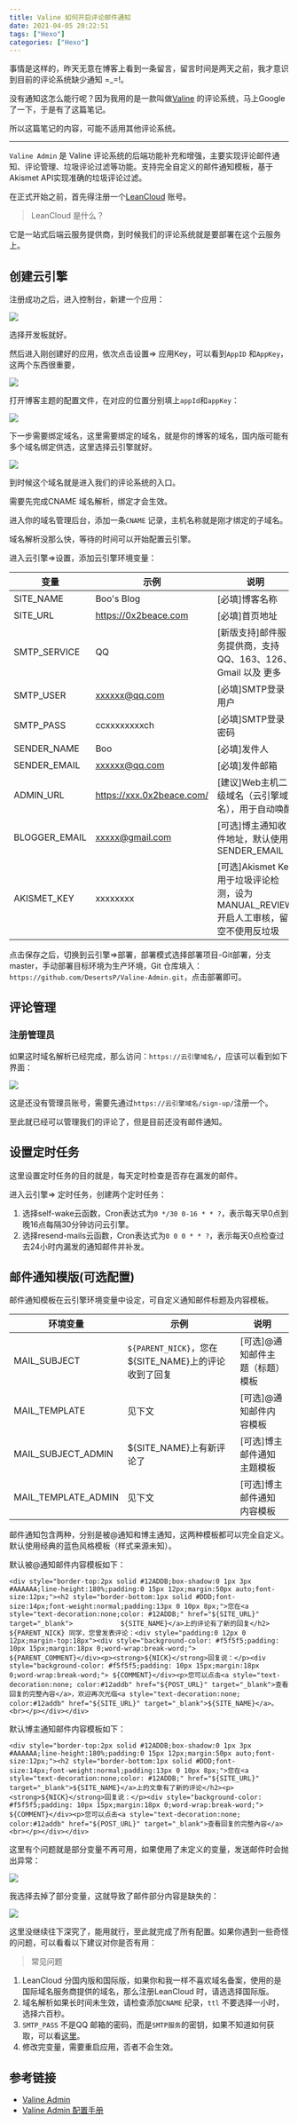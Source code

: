 ```yaml
---
title: Valine 如何开启评论邮件通知
date: 2021-04-05 20:22:51
tags: ["Hexo"]
categories: ["Hexo"]
---
```


事情是这样的，昨天无意在博客上看到一条留言，留言时间是两天之前，我才意识到目前的评论系统缺少通知 =_=!。

<!-- more -->

没有通知这怎么能行呢？因为我用的是一款叫做[Valine](https://valine.js.org/) 的评论系统，马上Google 了一下，于是有了这篇笔记。

所以这篇笔记的内容，可能不适用其他评论系统。

--------

`Valine Admin` 是 Valine 评论系统的后端功能补充和增强，主要实现评论邮件通知、评论管理、垃圾评论过滤等功能。支持完全自定义的邮件通知模板，基于Akismet API实现准确的垃圾评论过滤。

在正式开始之前，首先得注册一个[LeanCloud](https://leancloud.cn/) 账号。

> LeanCloud 是什么？

它是一站式后端云服务提供商，到时候我们的评论系统就是要部署在这个云服务上。

## 创建云引擎

注册成功之后，进入控制台，新建一个应用：

![](https://cdn.jsdelivr.net/gh/0xAiKang/CDN/blog/images/20210404104053.png)

选择开发板就好。

然后进入刚创建好的应用，依次点击设置=> 应用Key，可以看到`AppID` 和`AppKey`，这两个东西很重要，

![](https://cdn.jsdelivr.net/gh/0xAiKang/CDN/blog/images/20210404104646.png)

打开博客主题的配置文件，在对应的位置分别填上`appId`和`appKey`：

![](https://cdn.jsdelivr.net/gh/0xAiKang/CDN/blog/images/20210404105011.png)

下一步需要绑定域名，这里需要绑定的域名，就是你的博客的域名，国内版可能有多个域名绑定供选，这里选择云引擎就好。

![](https://cdn.jsdelivr.net/gh/0xAiKang/CDN/blog/images/20210404105507.png)

到时候这个域名就是进入我们的评论系统的入口。

需要先完成CNAME 域名解析，绑定才会生效。

进入你的域名管理后台，添加一条`CNAME` 记录，主机名称就是刚才绑定的子域名。

域名解析没那么快，等待的时间可以开始配置云引擎。

进入云引擎=>设置，添加云引擎环境变量：

|变量|示例|说明|
|-|-|-|
|SITE_NAME	|Boo's Blog|	[必填]博客名称|
|SITE_URL|	https://0x2beace.com|	[必填]首页地址|
|SMTP_SERVICE|	QQ|	[新版支持]邮件服务提供商，支持 QQ、163、126、Gmail 以及 更多|
|SMTP_USER|	xxxxxx@qq.com|	[必填]SMTP登录用户|
|SMTP_PASS|	ccxxxxxxxxch|	[必填]SMTP登录密码|
|SENDER_NAME	|Boo|	[必填]发件人|
|SENDER_EMAIL|	xxxxxx@qq.com	|[必填]发件邮箱|
|ADMIN_URL|	https://xxx.0x2beace.com/|	[建议]Web主机二级域名（云引擎域名），用于自动唤醒|
|BLOGGER_EMAIL|	xxxxx@gmail.com	| [可选]博主通知收件地址，默认使用SENDER_EMAIL|
|AKISMET_KEY|	xxxxxxxx|	[可选]Akismet Key 用于垃圾评论检测，设为MANUAL_REVIEW开启人工审核，留空不使用反垃圾|

点击保存之后，切换到云引擎=>部署，部署模式选择部署项目-Git部署，分支master，手动部署目标环境为生产环境，Git 仓库填入：`https://github.com/DesertsP/Valine-Admin.git`，点击部署即可。


## 评论管理

### 注册管理员

如果这时域名解析已经完成，那么访问：`https://云引擎域名/`，应该可以看到如下界面：

![](https://cdn.jsdelivr.net/gh/0xAiKang/CDN/blog/images/20210404111837.png)

这是还没有管理员账号，需要先通过`https://云引擎域名/sign-up/`注册一个。

至此就已经可以管理我们的评论了，但是目前还没有邮件通知。

## 设置定时任务
这里设置定时任务的目的就是，每天定时检查是否存在漏发的邮件。

进入云引擎=> 定时任务，创建两个定时任务：
1. 选择self-wake云函数，Cron表达式为`0 */30 0-16 * * ?`，表示每天早0点到晚16点每隔30分钟访问云引擎。
2. 选择resend-mails云函数，Cron表达式为`0 0 0 * * ?`，表示每天0点检查过去24小时内漏发的通知邮件并补发。

## 邮件通知模版(可选配置)

邮件通知模板在云引擎环境变量中设定，可自定义通知邮件标题及内容模板。

|环境变量|	示例|	说明|
|-|-|-|
|MAIL_SUBJECT|	`${PARENT_NICK}`，您在${SITE_NAME}上的评论收到了回复|	[可选]@通知邮件主题（标题）模板
|MAIL_TEMPLATE|	见下文|	[可选]@通知邮件内容模板|
|MAIL_SUBJECT_ADMIN	| ${SITE_NAME}上有新评论了|	[可选]博主邮件通知主题模板|
|MAIL_TEMPLATE_ADMIN|见下文|	[可选]博主邮件通知内容模板|

邮件通知包含两种，分别是被@通知和博主通知，这两种模板都可以完全自定义。默认使用经典的蓝色风格模板（样式来源未知）。

默认被@通知邮件内容模板如下：
```
<div style="border-top:2px solid #12ADDB;box-shadow:0 1px 3px #AAAAAA;line-height:180%;padding:0 15px 12px;margin:50px auto;font-size:12px;"><h2 style="border-bottom:1px solid #DDD;font-size:14px;font-weight:normal;padding:13px 0 10px 8px;">您在<a style="text-decoration:none;color: #12ADDB;" href="${SITE_URL}" target="_blank">            ${SITE_NAME}</a>上的评论有了新的回复</h2> ${PARENT_NICK} 同学，您曾发表评论：<div style="padding:0 12px 0 12px;margin-top:18px"><div style="background-color: #f5f5f5;padding: 10px 15px;margin:18px 0;word-wrap:break-word;">            ${PARENT_COMMENT}</div><p><strong>${NICK}</strong>回复说：</p><div style="background-color: #f5f5f5;padding: 10px 15px;margin:18px 0;word-wrap:break-word;"> ${COMMENT}</div><p>您可以点击<a style="text-decoration:none; color:#12addb" href="${POST_URL}" target="_blank">查看回复的完整內容</a>，欢迎再次光临<a style="text-decoration:none; color:#12addb" href="${SITE_URL}" target="_blank">${SITE_NAME}</a>。<br></p></div></div>
```

默认博主通知邮件内容模板如下：
```
<div style="border-top:2px solid #12ADDB;box-shadow:0 1px 3px #AAAAAA;line-height:180%;padding:0 15px 12px;margin:50px auto;font-size:12px;"><h2 style="border-bottom:1px solid #DDD;font-size:14px;font-weight:normal;padding:13px 0 10px 8px;">您在<a style="text-decoration:none;color: #12ADDB;" href="${SITE_URL}" target="_blank">${SITE_NAME}</a>上的文章有了新的评论</h2><p><strong>${NICK}</strong>回复说：</p><div style="background-color: #f5f5f5;padding: 10px 15px;margin:18px 0;word-wrap:break-word;"> ${COMMENT}</div><p>您可以点击<a style="text-decoration:none; color:#12addb" href="${POST_URL}" target="_blank">查看回复的完整內容</a><br></p></div></div>
```
这里有个问题就是部分变量不再可用，如果使用了未定义的变量，发送邮件时会抛出异常：

![](https://cdn.jsdelivr.net/gh/0xAiKang/CDN/blog/images/20210404113532.png)

我选择去掉了部分变量，这就导致了邮件部分内容是缺失的：

![](https://cdn.jsdelivr.net/gh/0xAiKang/CDN/blog/images/20210404113944.png)

这里没继续往下深究了，能用就行，至此就完成了所有配置。如果你遇到一些奇怪的问题，可以看看以下建议对你是否有用：

> 常见问题

1. LeanCloud 分国内版和国际版，如果你和我一样不喜欢域名备案，使用的是国际域名服务商提供的域名，那么注册LeanCloud 时，请选选择国际版。
2. 域名解析如果长时间未生效，请检查添加`CNAME` 纪录，`ttl` 不要选择一小时，选择六百秒。
3. `SMTP_PASS` 不是QQ 邮箱的密码，而是`SMTP服务`的密钥，如果不知道如何获取，可以看[这里](https://service.mail.qq.com/cgi-bin/help?subtype=1&&id=28&&no=331)。
4. 修改完变量，需要重启应用，否者不会生效。

## 参考链接
* [Valine Admin](https://github.com/DesertsP/Valine-Admin)
* [Valine Admin 配置手册](https://deserts.io/valine-admin-document/)